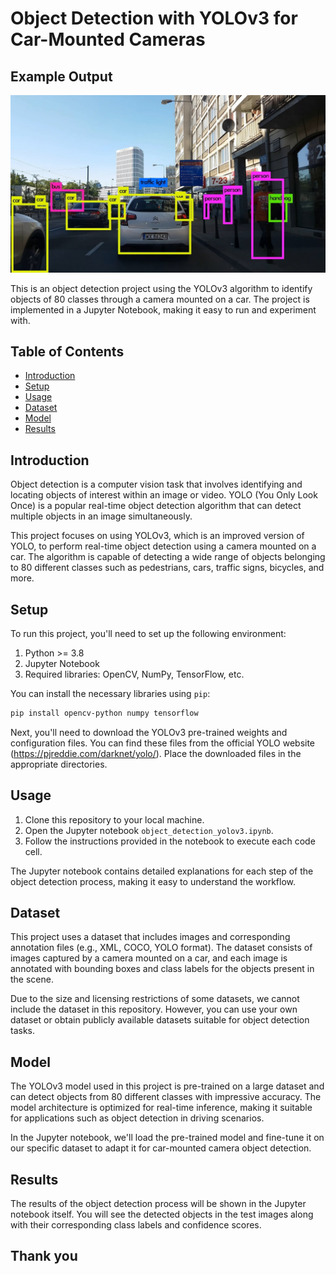# Object Detection with YOLOv3 for Car-Mounted Cameras

## Example Output
![alt text](https://github.com/TejasKalsait/Object_Detection/blob/main/yolo_example.jpg?raw=true)

This is an object detection project using the YOLOv3 algorithm to identify objects of 80 classes through a camera mounted on a car. The project is implemented in a Jupyter Notebook, making it easy to run and experiment with.

## Table of Contents
- [Introduction](#introduction)
- [Setup](#setup)
- [Usage](#usage)
- [Dataset](#dataset)
- [Model](#model)
- [Results](#results)

## Introduction

Object detection is a computer vision task that involves identifying and locating objects of interest within an image or video. YOLO (You Only Look Once) is a popular real-time object detection algorithm that can detect multiple objects in an image simultaneously.

This project focuses on using YOLOv3, which is an improved version of YOLO, to perform real-time object detection using a camera mounted on a car. The algorithm is capable of detecting a wide range of objects belonging to 80 different classes such as pedestrians, cars, traffic signs, bicycles, and more.

## Setup

To run this project, you'll need to set up the following environment:

1. Python >= 3.8
2. Jupyter Notebook
3. Required libraries: OpenCV, NumPy, TensorFlow, etc.

You can install the necessary libraries using `pip`:

```bash
pip install opencv-python numpy tensorflow
```

Next, you'll need to download the YOLOv3 pre-trained weights and configuration files. You can find these files from the official YOLO website (https://pjreddie.com/darknet/yolo/). Place the downloaded files in the appropriate directories.

## Usage

1. Clone this repository to your local machine.
2. Open the Jupyter notebook `object_detection_yolov3.ipynb`.
3. Follow the instructions provided in the notebook to execute each code cell.

The Jupyter notebook contains detailed explanations for each step of the object detection process, making it easy to understand the workflow.

## Dataset

This project uses a dataset that includes images and corresponding annotation files (e.g., XML, COCO, YOLO format). The dataset consists of images captured by a camera mounted on a car, and each image is annotated with bounding boxes and class labels for the objects present in the scene.

Due to the size and licensing restrictions of some datasets, we cannot include the dataset in this repository. However, you can use your own dataset or obtain publicly available datasets suitable for object detection tasks.

## Model

The YOLOv3 model used in this project is pre-trained on a large dataset and can detect objects from 80 different classes with impressive accuracy. The model architecture is optimized for real-time inference, making it suitable for applications such as object detection in driving scenarios.

In the Jupyter notebook, we'll load the pre-trained model and fine-tune it on our specific dataset to adapt it for car-mounted camera object detection.

## Results

The results of the object detection process will be shown in the Jupyter notebook itself. You will see the detected objects in the test images along with their corresponding class labels and confidence scores.

## Thank you
